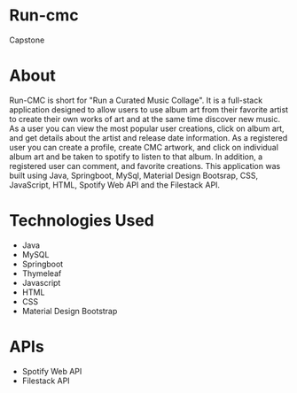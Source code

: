 # Run-cmc
Capstone

# About
Run-CMC is short for "Run a Curated Music Collage". It is a full-stack application designed to allow users to use album art from their favorite artist to create their own works of art and at the same time discover new music. As a user you can view the most popular user creations, click on album art, and get details about the artist and release date information. As a registered user you can create a profile, create CMC artwork, and click on individual album art and be taken to spotify to listen to that album. In addition, a registered user can comment, and favorite creations. This application was built using Java, Springboot, MySql, Material Design Bootsrap, CSS, JavaScript, HTML, Spotify Web API and the Filestack API.  

# Technologies Used
- Java
- MySQL
- Springboot
- Thymeleaf
- Javascript
- HTML
- CSS
- Material Design Bootstrap

# APIs
- Spotify Web API
- Filestack API
